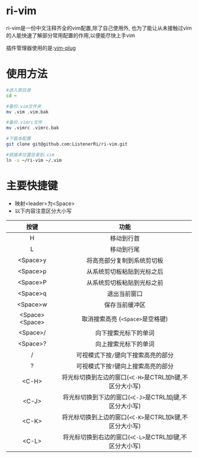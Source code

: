 # ri-vim
ri-vim是一份中文注释齐全的vim配置,除了自己使用外,
也为了能让从未接触过vim的人能快速了解部分常用配置的作用,以便能尽快上手vim

插件管理器使用的是:[vim-plug](https://github.com/junegunn/vim-plug)

# 使用方法
``` bash
#进入家目录
cd ~

#备份.vim文件夹
mv .vim .vim.bak

#备份.vimrc文件
mv .vimrc .vimrc.bak

#下载本配置
git clone git@github.com:ListenerRi/ri-vim.git

#链接本位置目录到.vim
ln -s ~/ri-vim ~/.vim
```

# 主要快捷键
- 映射\<leader\>为\<Space\>
- 以下内容注意区分大小写

|按键		    |功能|
|:----:		    |:----:|
|H		    |移动到行首|
|L		    |移动到行尾|
|\<Space\>y	    |将高亮部分复制到系统剪切板|
|\<Space\>p	    |从系统剪切板粘贴到光标之后|
|\<Space\>P	    |从系统剪切板粘贴到光标之前|
|\<Space\>q	    |退出当前窗口|
|\<Space\>w	    |保存当前缓冲区|
|\<Space\>\<Space\> |取消搜索高亮 (`<Space>`是空格键)|
|\<Space\>/	    |向下搜索光标下的单词|
|\<Space\>?	    |向上搜索光标下的单词|
|/		    |可视模式下按`/`键向下搜索高亮的部分|
|?		    |可视模式下按`?`键向上搜索高亮的部分|
|\<C-H\>	    |将光标切换到左边的窗口(`<C-H>`是CTRL加h键,不区分大小写)|
|\<C-J\>	    |将光标切换到下边的窗口(`<C-J>`是CTRL加j键,不区分大小写)|
|\<C-K\>	    |将光标切换到上边的窗口(`<C-K>`是CTRL加k键,不区分大小写)|
|\<C-L\>	    |将光标切换到右边的窗口(`<C-L>`是CTRL加l键,不区分大小写)|
